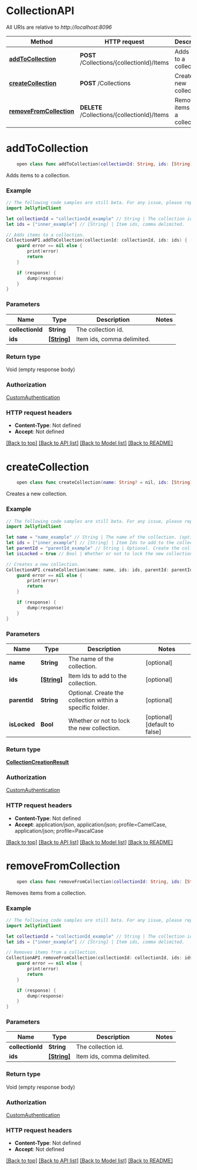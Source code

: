 # CollectionAPI

All URIs are relative to *http://localhost:8096*

Method | HTTP request | Description
------------- | ------------- | -------------
[**addToCollection**](CollectionAPI.md#addtocollection) | **POST** /Collections/{collectionId}/Items | Adds items to a collection.
[**createCollection**](CollectionAPI.md#createcollection) | **POST** /Collections | Creates a new collection.
[**removeFromCollection**](CollectionAPI.md#removefromcollection) | **DELETE** /Collections/{collectionId}/Items | Removes items from a collection.


# **addToCollection**
```swift
    open class func addToCollection(collectionId: String, ids: [String], completion: @escaping (_ data: Void?, _ error: Error?) -> Void)
```

Adds items to a collection.

### Example
```swift
// The following code samples are still beta. For any issue, please report via http://github.com/OpenAPITools/openapi-generator/issues/new
import JellyfinClient

let collectionId = "collectionId_example" // String | The collection id.
let ids = ["inner_example"] // [String] | Item ids, comma delimited.

// Adds items to a collection.
CollectionAPI.addToCollection(collectionId: collectionId, ids: ids) { (response, error) in
    guard error == nil else {
        print(error)
        return
    }

    if (response) {
        dump(response)
    }
}
```

### Parameters

Name | Type | Description  | Notes
------------- | ------------- | ------------- | -------------
 **collectionId** | **String** | The collection id. | 
 **ids** | [**[String]**](String.md) | Item ids, comma delimited. | 

### Return type

Void (empty response body)

### Authorization

[CustomAuthentication](../README.md#CustomAuthentication)

### HTTP request headers

 - **Content-Type**: Not defined
 - **Accept**: Not defined

[[Back to top]](#) [[Back to API list]](../README.md#documentation-for-api-endpoints) [[Back to Model list]](../README.md#documentation-for-models) [[Back to README]](../README.md)

# **createCollection**
```swift
    open class func createCollection(name: String? = nil, ids: [String]? = nil, parentId: String? = nil, isLocked: Bool? = nil, completion: @escaping (_ data: CollectionCreationResult?, _ error: Error?) -> Void)
```

Creates a new collection.

### Example
```swift
// The following code samples are still beta. For any issue, please report via http://github.com/OpenAPITools/openapi-generator/issues/new
import JellyfinClient

let name = "name_example" // String | The name of the collection. (optional)
let ids = ["inner_example"] // [String] | Item Ids to add to the collection. (optional)
let parentId = "parentId_example" // String | Optional. Create the collection within a specific folder. (optional)
let isLocked = true // Bool | Whether or not to lock the new collection. (optional) (default to false)

// Creates a new collection.
CollectionAPI.createCollection(name: name, ids: ids, parentId: parentId, isLocked: isLocked) { (response, error) in
    guard error == nil else {
        print(error)
        return
    }

    if (response) {
        dump(response)
    }
}
```

### Parameters

Name | Type | Description  | Notes
------------- | ------------- | ------------- | -------------
 **name** | **String** | The name of the collection. | [optional] 
 **ids** | [**[String]**](String.md) | Item Ids to add to the collection. | [optional] 
 **parentId** | **String** | Optional. Create the collection within a specific folder. | [optional] 
 **isLocked** | **Bool** | Whether or not to lock the new collection. | [optional] [default to false]

### Return type

[**CollectionCreationResult**](CollectionCreationResult.md)

### Authorization

[CustomAuthentication](../README.md#CustomAuthentication)

### HTTP request headers

 - **Content-Type**: Not defined
 - **Accept**: application/json, application/json; profile=CamelCase, application/json; profile=PascalCase

[[Back to top]](#) [[Back to API list]](../README.md#documentation-for-api-endpoints) [[Back to Model list]](../README.md#documentation-for-models) [[Back to README]](../README.md)

# **removeFromCollection**
```swift
    open class func removeFromCollection(collectionId: String, ids: [String], completion: @escaping (_ data: Void?, _ error: Error?) -> Void)
```

Removes items from a collection.

### Example
```swift
// The following code samples are still beta. For any issue, please report via http://github.com/OpenAPITools/openapi-generator/issues/new
import JellyfinClient

let collectionId = "collectionId_example" // String | The collection id.
let ids = ["inner_example"] // [String] | Item ids, comma delimited.

// Removes items from a collection.
CollectionAPI.removeFromCollection(collectionId: collectionId, ids: ids) { (response, error) in
    guard error == nil else {
        print(error)
        return
    }

    if (response) {
        dump(response)
    }
}
```

### Parameters

Name | Type | Description  | Notes
------------- | ------------- | ------------- | -------------
 **collectionId** | **String** | The collection id. | 
 **ids** | [**[String]**](String.md) | Item ids, comma delimited. | 

### Return type

Void (empty response body)

### Authorization

[CustomAuthentication](../README.md#CustomAuthentication)

### HTTP request headers

 - **Content-Type**: Not defined
 - **Accept**: Not defined

[[Back to top]](#) [[Back to API list]](../README.md#documentation-for-api-endpoints) [[Back to Model list]](../README.md#documentation-for-models) [[Back to README]](../README.md)

